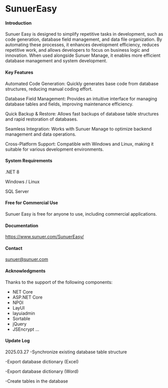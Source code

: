 # SunuerEasy

#### Introduction
Sunuer Easy is designed to simplify repetitive tasks in development, such as code generation, database field management, and data file organization. By automating these processes, it enhances development efficiency, reduces repetitive work, and allows developers to focus on business logic and innovation. When used alongside Sunuer Manage, it enables more efficient database management and system development.

#### Key Features

Automated Code Generation: Quickly generates base code from database structures, reducing manual coding effort.

Database Field Management: Provides an intuitive interface for managing database tables and fields, improving maintenance efficiency.

Quick Backup & Restore: Allows fast backups of database table structures and rapid restoration of databases.

Seamless Integration: Works with Sunuer Manage to optimize backend management and data operations.

Cross-Platform Support: Compatible with Windows and Linux, making it suitable for various development environments.



#### System Requirements
.NET 8

Windows / Linux

SQL Server


#### Free for Commercial Use
Sunuer Easy is free for anyone to use, including commercial applications.

#### Documentation
https://www.sunuer.com/SunuerEasy/


#### Contact

sunuer@sunuer.com

#### Acknowledgments
Thanks to the support of the following components:
- NET Core
- ASP.NET Core
- NPOI
- LayUI
- layuiadmin
- Sortable
- jQuery
- JSEncrypt
...

#### Update Log
2025.03.27
-Synchronize existing database table structure

-Export database dictionary (Excel)

-Export database dictionary (Word)

-Create tables in the database